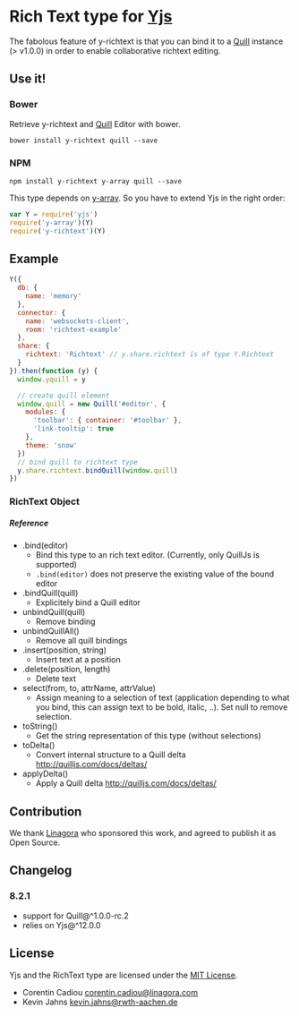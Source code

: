 
# Rich Text type for [Yjs](https://github.com/y-js/yjs)
The fabolous feature of y-richtext is that you can bind it to a [Quill](quilljs.com) instance (> v1.0.0) in order to enable collaborative richtext editing.

## Use it!

### Bower
Retrieve y-richtext and [Quill](quilljs.com) Editor with bower.

```
bower install y-richtext quill --save
```

### NPM

```
npm install y-richtext y-array quill --save
```

This type depends on [y-array](https://github.com/y-js/y-array). So you have to extend Yjs in the right order:

```javascript
var Y = require('yjs')
require('y-array')(Y)
require('y-richtext')(Y)
```

## Example
```javascript
Y({
  db: {
    name: 'memory'
  },
  connector: {
    name: 'websockets-client',
    room: 'richtext-example'
  },
  share: {
    richtext: 'Richtext' // y.share.richtext is of type Y.Richtext
  }
}).then(function (y) {
  window.yquill = y

  // create quill element
  window.quill = new Quill('#editor', {
    modules: {
      'toolbar': { container: '#toolbar' },
      'link-tooltip': true
    },
    theme: 'snow'
  })
  // bind quill to richtext type
  y.share.richtext.bindQuill(window.quill)
})
```

### RichText Object

##### Reference
* .bind(editor)
  * Bind this type to an rich text editor. (Currently, only QuillJs is supported)
  * `.bind(editor)` does not preserve the existing value of the bound editor
* .bindQuill(quill)
  * Explicitely bind a Quill editor
* unbindQuill(quill)
  * Remove binding
* unbindQuillAll()
  * Remove all quill bindings
* .insert(position, string)
  * Insert text at a position
* .delete(position, length)
  * Delete text
* select(from, to, attrName, attrValue)
  * Assign meaning to a selection of text (application depending to what you bind, this can assign text to be bold, italic, ..). Set null to remove selection.
* toString()
  * Get the string representation of this type (without selections)
* toDelta()
  * Convert internal structure to a Quill delta http://quilljs.com/docs/deltas/
* applyDelta()
  * Apply a Quill delta http://quilljs.com/docs/deltas/


## Contribution
We thank [Linagora](https://www.linagora.com/) who sponsored this work, and agreed to publish it as Open Source.

## Changelog

### 8.2.1
* support for Quill@^1.0.0-rc.2
* relies on Yjs@^12.0.0 

## License
Yjs and the RichText type are licensed under the [MIT License](./LICENSE).

- Corentin Cadiou <corentin.cadiou@linagora.com>
- Kevin Jahns <kevin.jahns@rwth-aachen.de>
